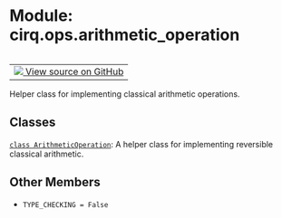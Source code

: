 <div itemscope itemtype="http://developers.google.com/ReferenceObject">
<meta itemprop="name" content="cirq.ops.arithmetic_operation" />
<meta itemprop="path" content="Stable" />
<meta itemprop="property" content="TYPE_CHECKING"/>
</div>

# Module: cirq.ops.arithmetic_operation

<!-- Insert buttons and diff -->

<table class="tfo-notebook-buttons tfo-api" align="left">

<td>
  <a target="_blank" href="https://github.com/quantumlib/cirq/tree/master/cirq/ops/arithmetic_operation.py">
    <img src="https://www.tensorflow.org/images/GitHub-Mark-32px.png" />
    View source on GitHub
  </a>
</td>
</table>



Helper class for implementing classical arithmetic operations.



## Classes

[`class ArithmeticOperation`](../../cirq/ops/ArithmeticOperation.md): A helper class for implementing reversible classical arithmetic.

## Other Members

* `TYPE_CHECKING = False` <a id="TYPE_CHECKING"></a>
